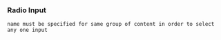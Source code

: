 ### Radio Input

    name must be specified for same group of content in order to select any one input